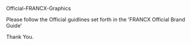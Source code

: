 Official-FRANCX-Graphics

Please follow the Official guidlines set forth in the 'FRANCX Official Brand Guide'

Thank You.
